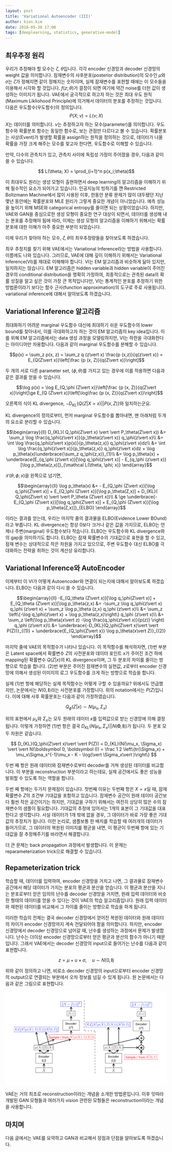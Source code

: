 ```yaml
---
layout: post
title: 'Variational Autoencoder (III)'
author: kion.kim
date: 2018-05-30 17:00
tags: [deeplearning, statistics, generative-model]
---
```


## 최우추정 원리

우리가 추정해야 할 모수는 $\zeta$, $\theta$입니다. 각각 encoder 신경망과 decoder 신경망의 weight 값을 의미합니다. 잠재변수의 사후분포(posterior distribution)의 모수인 $\mu$와 $\sigma$는 $\zeta$가 정해지면 같이 정해지는 숫자이며, 실제 잠재변수를 표현할 때에는 이 모수들을 이용해서 시각화 할 것입니다. $f(z;\theta)$가 결정이 되면 여기에 약간 noise를 더한 값이 생성하는 이미지가 됩니다. VAE에서 궁극적으로 하고자 하는 것은 최대 우도 원칙(Maximum Likliohood Principle)에 의거해서 데이터의 분포를 추정하는 것입니다. 다음은 우도함수(우도함수)의 정의입니다.
$$ P(X;\nu) = L(\nu; X)$$
$X$는 데이터를 의미합니다. $\nu$는 추정하고자 하는 모수(parameter)를 의미합니다. 우도함수와 확률분포 함수는 동일한 함수로, 보는 관점만 다르다고 볼 수 있습니다. 확률분포는 사상(Event)가 발생할 확률을 assign하는 원칙을 정의하는 것으로, 데이터가 나올 확률을 가장 크게 해주는 모수를 찾고자 한다면, 우도함수로 이해할 수 있습니다.

만약, 다수의 관측치가 있고, 관측치 사이에 독립성 가정이 주어졌을 경우, 다음과 같이 쓸 수 있습니다.

$$ L(\theta; X) = \prod_{i=1}^n p(x_i;\theta)$$

이 최대우도 원리는 생성 모형이 출현하면서 deep learning의 알고리즘을 이해하기 위해 필수적인 요소가 되어가고 있습니다. 인공지능의 빙하기를 깬 Restricted Boltzmann Machine에서 많이 사용된 이후, 한동안 분류 문제가 많이 대두됐던 지난 몇년 동안에는 확률분포와 MLE 원리가 그렇게 중요한 개념이 아니었습니다. 예측 성능을 높이기 위해 MSE와 categorical entropy를 줄이면 되는 상황이었습니다. 하지만, VAE와 GAN을 중심으로한 생성 모형이 중요한 연구 대상이 되면서, 데이터를 생성해 내는 분포를 추정해야 됨에 따라, 이제는 생성 모형의 알고리즘을 이해하기 위해서는 확률분포에 대한 이해가 아주 중요한 부분이 되었습니다.

이제 우리가 찾아야 하는 모수, $\zeta, \theta$의 최우추정량들을 찾아보도록 하겠습니다.

최우 추정치를 찾기 위해 VAE에서는 Variational Inference라는 방법을 사용합니다. 이름에도 나와 있습니다. 그러므로, VAE에 대해 깊이 이해하기 위해서는 Variational Inference(VI)를 제대로 이해해야 합니다. VI는 EM 알고리즘과 비슷하게 닮아 있지만, 일치하지는 않습니다. EM 알고리즘은 hidden variable과 hidden variable이 주어진 경우의 conditional distribution을 명확히 가정하여, 최종적으로는 관측된 data의 확률 성질을 알고 싶은 것이 가장 큰 목적입니다만, VI는 통계적인 분포를 추정하기 위한 방법론이라기 보다는 함수 근사(function approximation)의 도구로 주로 사용됩니다. variational inference에 대해서 알아보도록 하겠습니다.

## Variational Inference 알고리즘

최대화하기 어려운 marginal 우도함수 대신에 최대하기 쉬운 우도함수의 lower bound를 찾아내서, 이를 극대화하고자 하는 것이 EM 알고리즘의 key idea입니다. 이를 위해 EM 알고리즘에서는 data 생성 과정을 모델링하지만, VI는 하한을 극대화한다는 아이디어만 차용합니다. 다음과 같이 marginal 우도함수를 분해할 수 있습니다.

$$p(x) = \sum_z p(x, z) = \sum_z q (z\vert x) \frac{p (x,z)}{q(z\vert x)} = E_{Q(Z\vert x)}\left[\frac {p (x, Z)}{q(Z\vert x)}\right]$$

두 개의 서로 다른 parameter set, ($\phi, \theta$)를 가지고 있는 경우에 이를 적용하면 다음과 같은 결과를 얻을 수 있습니다.

$$\log p(x) = \log E_{Q_\phi (Z\vert x)}\left[\frac {p (x, Z)}{q(Z\vert x)}\right]\ge E_{Q (Z\vert x)}\left[\log\frac {p (x, Z)}{q(Z\vert x)}\right]$$

오른쪽의 식이 KL divergence, $- D_{KL}\{Q(Z\vert X= x) || P(x, Z)\}$와 일치하는군요.

KL divergence의 정의로부터, 먼저 marginal 우도함수를 뽑아내면, 맨 아래처럼 두개의 요소로 분리할 수 있습니다.

$$\begin{array}{ll}
D_{KL}( Q_\phi(Z\vert x) \vert \vert  P_\theta(Z\vert x)) &= \sum_z \log  \frac{q_\phi(z\vert x)}{p_\theta(z\vert x)} q_\phi(z\vert x)\\
&= \int \log \frac{q_\phi(z\vert x)p(x)}{p_\theta(z,x)} q_\phi(z\vert x)dz\\
&= \int \log \frac{q_\phi(z\vert x)}{p_\theta(z,x)} q_\phi(z\vert x)dz + \log p_\theta(x)\underbrace{\sum_z q_\phi(z,x)}_{1}\\
&= \log p_\theta(x) + \underbrace{E_{q_\phi (z\vert x)}[\log q_\phi(z\vert x)] - E_{q_\phi (z\vert x)}[\log p_\theta(z,x)]}_{\mathcal L(\theta, \phi; x)}
\end{array}$$

$\mathcal L(\theta, \phi; x)$을 왼쪽으로 넘기면,

$$\begin{array}{ll}
\log p_\theta(x) &=  - E_{Q_\phi (Z\vert x)}[\log q_\phi(Z\vert x)] + E_{Q_\phi (Z\vert x)}[\log p_\theta(Z,x)] + D_{KL}( Q_\phi(Z\vert x) \vert \vert P_\theta (Z\vert x))\\
& \ge \underbrace{- E_{Q_\phi (Z\vert x)}[\log q_\phi(Z\vert x)] + E_{Q_\phi (Z\vert x)}[\log p_\theta(Z,x)]}_{ELBO}
\end{array}$$

이라는 결과를 얻는데, 우리는 마지막 줄의 결과물을 ELBO(Evidence Lower BOund)라고 부릅니다.  KL divergence는 항상 0보다 크거나 같은 값을 가지므로, ELBO는 언제나 주변(marginal) 우도함수보다 작습니다. ELBO는 우도함수와 KL divergence와의 gap을 의미하기도 합니다. ELBO는 잠재 확률변수의 기대값으로 표현을 할 수 있고, 잠재 변수는 상대적으로 작은 차원을 가지고 있으므로, 주변 우도함수 대신 ELBO를 극대화하는 전략을 취하는 것이 계산상 유리합니다.


## Variational Inference와 AutoEncoder

이제부터 이 VI가 어떻게 Autoencoder와 연결이 되는지에 대해서 알아보도록 하겠습니다. ELBO는 다음과 같이 다시 쓸 수 있습니다.


$$\begin{array}{ll}
-E_{Q_\theta (Z\vert x)}[\log q_\phi(Z\vert x)] + E_{Q_\theta (Z\vert x)}[\log p_\theta(z,x) &= -\sum_z \log q_\phi(z\vert x) q_\phi (z\vert x) +
\sum_z \log p_\theta (z,x) q_\phi (z\vert x)\\
&= \sum_z \left\{-\log q_\phi(z\vert x) + \log p_\theta(z,x)\right\} q_\phi (z\vert x)\\
&= \sum_z \left(\log p_\theta(x\vert z) -\log \frac{q_\phi(z\vert x)}{p(z)} \right) q_\phi (z\vert x)\\
&= \underbrace{-D_{KL}(Q_\phi(Z\vert x)\vert \vert P(Z))}_{(1)} + \underbrace{E_{Q_\phi(Z\vert x)} \log p_\theta(x\vert Z)}_{(2)}
\end{array}$$

마지막 줄에 VAE의 목적함수가 나타나 있습니다. 이 목적함수를 해석하자면, (1)번 부분은 Latent space에서 확률변수 $Z$의 사전분포와 데이터 포인트 $x$가 주어진 조건 하에 mapping된 확률변수 $Q(Z\vert x)$의 KL divergence이며, 그 두 분포의 차이를 줄이는 방향으로 학습을 합니다. (2)번 부분은 주어진 잠재변수의 실현값, $z$로부터 encoder 신경망에 의해서 생성된 이미지의 로그 우도함수를 크게 하는 방향으로 학습을 합니다.

실제 (1)번 항에 해당하는 실제 목적함수는 어떻게 구할 수 있을까요? 위에서도 언급했지만, 논문에서는 $N(0, \boldsymbol I)$라는 사전분포를 가정합니다. 위의 notation에서는 $P(Z)$입니다. 이에 대해 사후 확률분포는 다음과 같이 가정하였습니다.

$$Q_\phi(Z\vert x) \sim N(\mu_x, \Sigma_x)$$

위의 표현에서 $\mu_x$와 $\Sigma_x$는 모두 원래의 데이터 $x$를 입력값으로 받는 신경망에 의해 결정됩니다. 이렇게 가정하면 (1)번 항은 결국 $D_{KL}(N(\mu_x, \Sigma_x) \vert \vert  N(\boldsymbol 0, \boldsymbol I))$가 됩니다. 두 분포 모두 차원은 같습니다.

$$
D_{KL}(Q_\phi(Z\vert x)\vert \vert P(Z)) = D_{KL}(N(\mu_x, \Sigma_x) \vert \vert  N(\boldsymbol 0, \boldsymbol I)) = \frac 1 2 \left\{tr(\Sigma_x) + \mu_x\Sigma_x^{-1}\mu_x - K - \log(\vert \Sigma_x\vert )\right\}
$$

두번 째 항은 원래 데이터와 잠재변수로부터 decoder를 거쳐 생성된 데이터를 비교합니다. 이 부분을 reconstruction 부분이라고 하는데요, 실제 공간에서도 좋은 성능을 발휘할 수 있도록 하는 역할을 합니다.

두번 째 항에는 두가지 문제점이 있습니다. 첫번째 이유는 두번째 항은 $X =x$일 때, 잠재 확률변수 $Z$의 조건부 기대값을 포함하고 있습니다. 잠재변수 공간이 원래 데이터 공간보다 훨씬 작은 공간이기는 하지만, 기대값을 구하기 위해서는 여전히 상당히 많은 수의 잠재변수의 샘플이 필요합니다. 기대값의 추정에 있어서는 1개의 표본이 그 기대값을 대표한다고 생각합니다. 사실 데이터가 1개 밖에 없을 경우, 그 데이터가 바로 가장 좋은 기대값의 추정치가 됩니다. 이런 논리로, 샘플보통 한 배치를 학습할 때 여러개의 데이터가 들어가므로, 그 데이터의 복원된 이미지를 평균을 내면, 이 평균이 두번째 항에 있는 기대값을 잘 추정해주기를 바라면서 해결합니다.

더 큰 문제는 back propagation 과정에서 발생합니다. 이 문제는 reparameterization trick으로 해결할 수 있습니다.

## Repameterization trick

학습할 때, 데이터를 입력하여, encoder 신경망을 거치고 나면, 그 결과물로 잠재변수 공간에서 해당 데이터가 가지는 분포의 평균과 분산을 얻습니다. 이 평균과 분산을 지니는 분포로부터 얻은 임의의 난수를 decoder 신경망을 거치면, 원래 입력 데이터와 비슷한 형태의 데이터를 얻을 수 있다는 것이 VAE의 학습 알고리즘입니다. 원래 입력 데이터와 재현된 데이터를 비교해서 그 차이를 줄이는 방향으로 학습을 하게 됩니다.

이러한 학습의 전제는 결국 decoder 신경망에서 얻어진 복원된 데이터와 원래 데이터의 차이가 encoder 신경망까지 계속 전달되어야 함을 의미합니다. 하지만, encoder 신경망에서 decoder 신경망으로 넘어갈 때, 난수를 생성하는 과정에서 문제가 발생합니다. 난수는 더이상 encoder 신경망으로부터 얻은 평균과 분산의 함수가 아니기 때문입니다. 그래서 VAE에서는 decoder 신경망의 input으로 들어가는 난수를 다음과 같이 표현합니다.

$$ z = \mu + u\times \sigma, \quad u \sim N(0, \boldsymbol I) $$

위와 같이 정의하고 나면, 비로소 decoder 신경망의 input으로부터 encoder 신경망의 output으로 연결되는 부분에서 오차 정보를 넘길 수 있게 됩니다. 원 논문에서는 다음과 같은 그림으로 표현합니다.


![vae_reprametrization_trick](/assets/vae_reprametrization_trick.png)


VAE는 거의 최초로 reconstruction이라는 개념을 소개한 방법론입니다. 이후 잇따라 개발된 GAN 모형들과 여러가지 vision 관련된 모형들은 reconstruction이라는 개념을 사용합니다.


## 마치며

다음 글에서는 VAE를 요약하고 GAN과 비교해서 장점과 단점을 알아보도록 하겠습니다.
